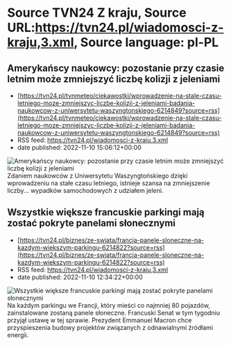 # Source TVN24 Z kraju, Source URL:https://tvn24.pl/wiadomosci-z-kraju,3.xml, Source language: pl-PL

## Amerykańscy naukowcy: pozostanie przy czasie letnim może zmniejszyć liczbę kolizji z jeleniami
 - [https://tvn24.pl/tvnmeteo/ciekawostki/wprowadzenie-na-stale-czasu-letniego-moze-zmniejszyc-liczbe-kolizji-z-jeleniami-badania-naukowcow-z-uniwersytetu-waszyngtonskiego-6214849?source=rss](https://tvn24.pl/tvnmeteo/ciekawostki/wprowadzenie-na-stale-czasu-letniego-moze-zmniejszyc-liczbe-kolizji-z-jeleniami-badania-naukowcow-z-uniwersytetu-waszyngtonskiego-6214849?source=rss)
 - RSS feed: https://tvn24.pl/wiadomosci-z-kraju,3.xml
 - date published: 2022-11-10 15:06:12+00:00

<img alt="Amerykańscy naukowcy: pozostanie przy czasie letnim może zmniejszyć liczbę kolizji z jeleniami" src="https://tvn24.pl/najnowsze/cdn-zdjecie-hc7g83-jelenia-wirginijski-odocoileus-virginianus-6214842/alternates/LANDSCAPE_1280" />
    Zdaniem naukowców z Uniwersytetu Waszyngtońskiego dzięki wprowadzeniu na stałe czasu letniego, istnieje szansa na zmniejszenie liczby... wypadków samochodowych z udziałem jeleni.

## Wszystkie większe francuskie parkingi mają zostać pokryte panelami słonecznymi
 - [https://tvn24.pl/biznes/ze-swiata/francja-panele-sloneczne-na-kazdym-wiekszym-parkingu-6214822?source=rss](https://tvn24.pl/biznes/ze-swiata/francja-panele-sloneczne-na-kazdym-wiekszym-parkingu-6214822?source=rss)
 - RSS feed: https://tvn24.pl/wiadomosci-z-kraju,3.xml
 - date published: 2022-11-10 12:34:22+00:00

<img alt="Wszystkie większe francuskie parkingi mają zostać pokryte panelami słonecznymi" src="https://tvn24.pl/najnowsze/cdn-zdjecie-55vfem-panele-fotowoltaiczne-na-parkingach-6214145/alternates/LANDSCAPE_1280" />
    Na każdym parkingu we Francji, który mieści co najmniej 80 pojazdów, zainstalowane zostaną panele słoneczne. Francuski Senat w tym tygodniu przyjął ustawę w tej sprawie. Prezydent Emmanuel Macron chce przyspieszenia budowy projektów związanych z odnawialnymi źródłami energii.
